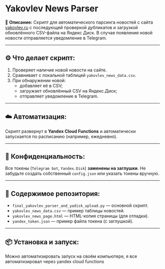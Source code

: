# Yakovlev News Parser

📄 **Описание:**
Скрипт для автоматического парсинга новостей с сайта [yakovlev.ru](https://yakovlev.ru/press-centre/releases/) с последующей проверкой дубликатов и загрузкой обновлённого CSV-файла на Яндекс Диск. В случае появления новой новости отправляется уведомление в Telegram.

---

## ⚙️ Что делает скрипт:

1. Проверяет наличие новой новости на сайте.
2. Сравнивает с локальной таблицей `yakovlev_news_data.csv`.
3. При обнаружении новой:
   - добавляет её в CSV;
   - загружает обновлённый CSV на Яндекс.Диск;
   - отправляет уведомление в Telegram.

---

## ☁️ Автоматизация:
Скрипт развернут в **Yandex Cloud Functions** и автоматически запускается по расписанию (например, ежедневно).

---

## 🔐 Конфиденциальность:
Все токены (`Telegram bot`, `Yandex.Disk`) **заменены на заглушки**. Не забудьте создать собственный `config.json` или указать токены вручную.

---

## 📁 Содержимое репозитория:

- `final_yakovlev_parser_and_yadisk_upload.py` — основной скрипт.
- `yakovlev_news_data.csv` — пример таблицы новостей.
- `yakovlev_news_page.html` — HTML-копия страницы (для отладки).
- `yandex_token.json` — пример файла токена (с заглушкой).

---

## 📦 Установка и запуск:

Можно автоматизировать запуск на своём компьютере, я все автоматизировал через yandex cloud functions